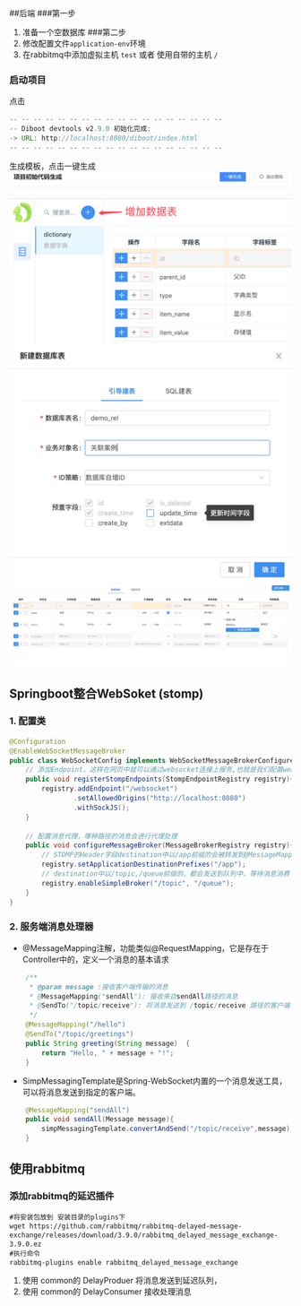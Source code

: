 
##后端
###第一步
1. 准备一个空数据库
###第二步
1. 修改配置文件`application-env`环境
2. 在rabbitmq中添加虚拟主机 `test` 或者 使用自带的主机 `/`
### 启动项目
点击 
```java
-- -- -- -- -- -- -- -- -- -- -- -- -- -- -- -- -- --
-- Diboot devtools v2.9.0 初始化完成: 
-> URL: http://localhost:8080/diboot/index.html
-- -- -- -- -- -- -- -- -- -- -- -- -- -- -- -- -- --
```
生成模板，点击一键生成
![img_3.png](img_3.png)

![img.png](img.png)
![img_1.png](img_1.png)
![img_2.png](img_2.png)
## Springboot整合WebSoket (stomp)

### 1. 配置类

```java
@Configuration
@EnableWebSocketMessageBroker
public class WebSocketConfig implements WebSocketMessageBrokerConfigurer{
    // 添加Endpoint，这样在网页中就可以通过websocket连接上服务,也就是我们配置websocket的服务地址,并且可以指定是否使用socketjs
    public void registerStompEndpoints(StompEndpointRegistry registry){
        registry.addEndpoint("/websocket")
                .setAllowedOrigins("http://localhost:8080")
                .withSockJS();
    }
    
    // 配置消息代理，哪种路径的消息会进行代理处理
    public void configureMessageBroker(MessageBrokerRegistry registry){
        // STOMP的Header字段destination中以/app前缀的会被转发到@MessageMapping中处理
        registry.setApplicationDestinationPrefixes("/app");
        // destination中以/topic,/queue前缀的，都会发送到队列中，等待消息消费
        registry.enableSimpleBroker("/topic", "/queue");
    }
}
```

### 2. 服务端消息处理器

- @MessageMapping注解，功能类似@RequestMapping，它是存在于Controller中的，定义一个消息的基本请求

```java
    /**
     * @param message :接收客户端传输的消息
     * @MessageMapping("sendAll"): 接收来自sendAll路径的消息
     * @SendTo("/topic/receive"): 将消息发送到 /topic/receive 路径的客户端
     */
    @MessageMapping("/hello")
    @SendTo("/topic/greetings")
    public String greeting(String message)  {
        return "Hello, " + message + "!";
    }
```

- SimpMessagingTemplate是Spring-WebSocket内置的一个消息发送工具，可以将消息发送到指定的客户端。

```java
    @MessageMapping("sendAll")
    public void sendAll(Message message){
        simpMessagingTemplate.convertAndSend("/topic/receive",message);
    }
```
## 使用rabbitmq
### 添加rabbitmq的延迟插件
```shell
#将安装包放到 安装目录的plugins下
wget https://github.com/rabbitmq/rabbitmq-delayed-message-exchange/releases/download/3.9.0/rabbitmq_delayed_message_exchange-3.9.0.ez
#执行命令
rabbitmq-plugins enable rabbitmq_delayed_message_exchange
```
1. 使用 common的 DelayProduer 将消息发送到延迟队列，
2. 使用 common的 DelayConsumer 接收处理消息
